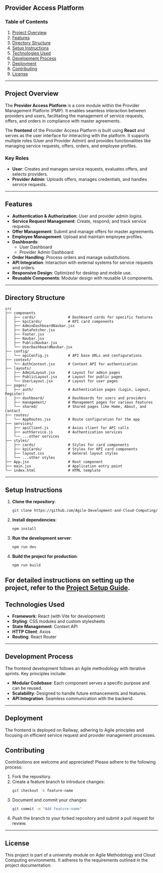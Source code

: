 ## Provider Access Platform

### Table of Contents
1. [Project Overview](#project-overview)
2. [Features](#features)
3. [Directory Structure](#directory-structure)
4. [Setup Instructions](#setup-instructions)
5. [Technologies Used](#technologies-used)
6. [Development Process](#development-process)
7. [Deployment](#deployment)
8. [Contributing](#contributing)
9. [License](#license)

---

## Project Overview
The **Provider Access Platform** is a core module within the Provider Management Platform (PMP). It enables seamless interaction between providers and users, facilitating the management of service requests, offers, and orders in compliance with master agreements.

The **frontend** of the Provider Access Platform is built using **React** and serves as the user interface for interacting with the platform. It supports multiple roles (User and Provider Admin) and provides functionalities like managing service requests, offers, orders, and employee profiles.

### Key Roles
- **User**: Creates and manages service requests, evaluates offers, and selects providers.
- **Provider Admin**: Uploads offers, manages credentials, and handles service requests.

---

## Features
- **Authentication & Authorization**: User and provider admin logins.
- **Service Request Management**: Create, respond, and track service requests.
- **Offer Management**: Submit and manage offers for master agreements.
- **Employee Management**: Upload and maintain employee profiles.
- **Dashboards**:
  - User Dashboard
  - Provider Admin Dashboard
- **Order Handling**: Process orders and manage substitutions.
- **API Integration**: Interaction with external systems for service requests and orders.
- **Responsive Design**: Optimized for desktop and mobile use.
- **Reusable Components**: Modular design with reusable UI components.

---

## Directory Structure
```
src
├── components
│   ├── cards/               # Dashboard cards for specific features
│   ├── kpiCards/            # KPI card components
│   ├── AdminDashboardNavbar.jsx
│   ├── DataFetcher.jsx
│   ├── Footer.jsx
│   ├── Navbar.jsx
│   ├── PublicNavbar.jsx
│   └── UserDashboardNavbar.jsx
├── config/
│   └── apiConfig.js         # API base URLs and configurations
├── context/
│   └── AuthContext.jsx      # Context API for authentication
├── layouts/
│   ├── AdminLayout.jsx      # Layout for admin pages
│   ├── PublicLayout.jsx     # Layout for public pages
│   └── UserLayout.jsx       # Layout for user pages
├── pages/
│   ├── auth/                # Authentication pages (Login, Logout, Register)
│   ├── dashboard/           # Dashboards for users and providers
│   ├── management/          # Management pages for various features
│   └── shared/              # Shared pages like Home, About, and Contact
├── routes/
│   └── AppRoutes.jsx        # Route configuration for the app
├── services/
│   ├── apiClient.js         # Axios client for API calls
│   ├── authService.js       # Authentication services
│   └── ...other services
├── styles/
│   ├── cards/               # Styles for card components
│   ├── kpiCards/            # Styles for KPI card components
│   ├── layout.css           # General layout styles
│   └── ...other styles
├── App.jsx                  # Root component
├── main.jsx                 # Application entry point
└── index.html               # HTML template
```

---

## Setup Instructions
1. **Clone the repository**:
   ```bash
   git clone https://github.com/Agile-Development-and-Cloud-Computing/provider-access-platform-frontend.git
   ```

2. **Install dependencies**:
   ```bash
   npm install
   ```

3. **Run the development server**:
   ```bash
   npm run dev
   ```

4. **Build the project for production**:
   ```bash
   npm run build
   ```

For detailed instructions on setting up the project, refer to the [Project Setup Guide](./docs/Project-Setup.md).
---

## Technologies Used
- **Framework**: React (with Vite for development)
- **Styling**: CSS modules and custom stylesheets
- **State Management**: Context API
- **HTTP Client**: Axios
- **Routing**: React Router

---

## Development Process
The frontend development follows an Agile methodology with iterative sprints. Key principles include:
- **Modular Codebase**: Each component serves a specific purpose and can be reused.
- **Scalability**: Designed to handle future enhancements and features.
- **API Integration**: Seamless communication with the backend.

---

## Deployment
The frontend is deployed on Railway, adhering to Agile principles and focusing on efficient service request and provider management processes.

## Contributing
Contributions are welcome and appreciated! Please adhere to the following process:
1. Fork the repository.
2. Create a feature branch to introduce changes:
   ```bash
   git checkout -b feature-name
   ```
3. Document and commit your changes:
   ```bash
   git commit -m "Add feature-name"
   ```
4. Push the branch to your forked repository and submit a pull request for review.

---

## License
This project is part of a university module on Agile Methodology and Cloud Computing environments. It adheres to the requirements outlined in the project documentation.


